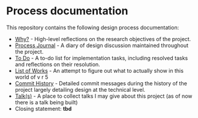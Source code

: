 # Process documentation

This repository contains the following design process documentation:

- [Why?](./why.md) - High-level reflections on the research objectives of the project.
- [Process Journal](./journal.md) - A diary of design discussion maintained throughout the project.
- [To Do](./to-do.md) - A to-do list for implementation tasks, including resolved tasks and reflections on their resolution.
- [List of Works](./list-of-works.md) - An attempt to figure out what to actually show in this world of v r 5
- [Commit History](https://github.com/pippinbarr/v-r-5/commits/main) - Detailed commit messages during the history of the project largely detailing design at the technical level.
- [Talk(s)](./talks/) - A place to collect talks I may give about this project (as of now there is a talk being built)
- Closing statement: **tbd**
